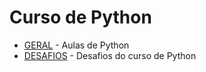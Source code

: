# Curso de Python

- [GERAL](https://github.com/diogovalmeida/Python-Course/tree/main/GERAL) - Aulas de Python
- [DESAFIOS](https://github.com/diogovalmeida/Curso-Python/tree/main/DESAFIOS) - Desafios do curso de Python